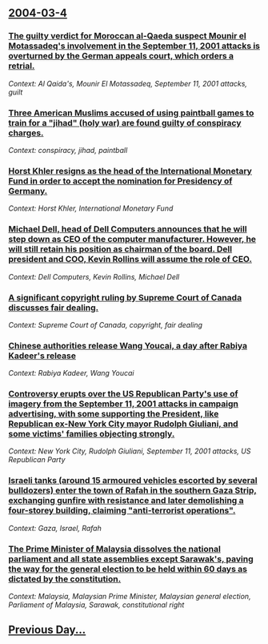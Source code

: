 ## [2004-03-4](/news/2004/03/4/index.md)

### [ The guilty verdict for Moroccan al-Qaeda suspect Mounir el Motassadeq's involvement in the September 11, 2001 attacks is overturned by the German appeals court, which orders a retrial. ](/news/2004/03/4/the-guilty-verdict-for-moroccan-al-qaeda-suspect-mounir-el-motassadeq-s-involvement-in-the-september-11-2001-attacks-is-overturned-by-the.md)
_Context: Al Qaida's, Mounir El Motassadeq, September 11, 2001 attacks, guilt_

### [ Three American Muslims accused of using paintball games to train for a "jihad" (holy war) are found guilty of conspiracy charges. ](/news/2004/03/4/three-american-muslims-accused-of-using-paintball-games-to-train-for-a-jihad-holy-war-are-found-guilty-of-conspiracy-charges.md)
_Context: conspiracy, jihad, paintball_

### [ Horst Khler resigns as the head of the International Monetary Fund in order to accept the nomination for Presidency of Germany.](/news/2004/03/4/horst-kohler-resigns-as-the-head-of-the-international-monetary-fund-in-order-to-accept-the-nomination-for-presidency-of-germany.md)
_Context: Horst Khler, International Monetary Fund_

### [ Michael Dell, head of Dell Computers announces that he will step down as CEO of the computer manufacturer. However, he will still retain his position as chairman of the board. Dell president and COO, Kevin Rollins will assume the role of CEO. ](/news/2004/03/4/michael-dell-head-of-dell-computers-announces-that-he-will-step-down-as-ceo-of-the-computer-manufacturer-however-he-will-still-retain-hi.md)
_Context: Dell Computers, Kevin Rollins, Michael Dell_

### [ A significant copyright ruling by Supreme Court of Canada discusses fair dealing. ](/news/2004/03/4/a-significant-copyright-ruling-by-supreme-court-of-canada-discusses-fair-dealing.md)
_Context: Supreme Court of Canada, copyright, fair dealing_

### [ Chinese authorities release Wang Youcai, a day after Rabiya Kadeer's release ](/news/2004/03/4/chinese-authorities-release-wang-youcai-a-day-after-rabiya-kadeer-s-release.md)
_Context: Rabiya Kadeer, Wang Youcai_

### [ Controversy erupts over the US Republican Party's use of imagery from the September 11, 2001 attacks in campaign advertising, with some supporting the President, like Republican ex-New York City mayor Rudolph Giuliani, and some victims' families objecting strongly. ](/news/2004/03/4/controversy-erupts-over-the-us-republican-party-s-use-of-imagery-from-the-september-11-2001-attacks-in-campaign-advertising-with-some-sup.md)
_Context: New York City, Rudolph Giuliani, September 11, 2001 attacks, US Republican Party_

### [ Israeli tanks (around 15 armoured vehicles escorted by several bulldozers) enter the town of Rafah in the southern Gaza Strip, exchanging gunfire with resistance and later demolishing a four-storey building, claiming "anti-terrorist operations". ](/news/2004/03/4/israeli-tanks-around-15-armoured-vehicles-escorted-by-several-bulldozers-enter-the-town-of-rafah-in-the-southern-gaza-strip-exchanging-g.md)
_Context: Gaza, Israel, Rafah_

### [ The Prime Minister of Malaysia dissolves the national parliament and all state assemblies except Sarawak's, paving the way for the general election to be held within 60 days as dictated by the constitution. ](/news/2004/03/4/the-prime-minister-of-malaysia-dissolves-the-national-parliament-and-all-state-assemblies-except-sarawak-s-paving-the-way-for-the-general.md)
_Context: Malaysia, Malaysian Prime Minister, Malaysian general election, Parliament of Malaysia, Sarawak, constitutional right_

## [Previous Day...](/news/2004/03/3/index.md)

